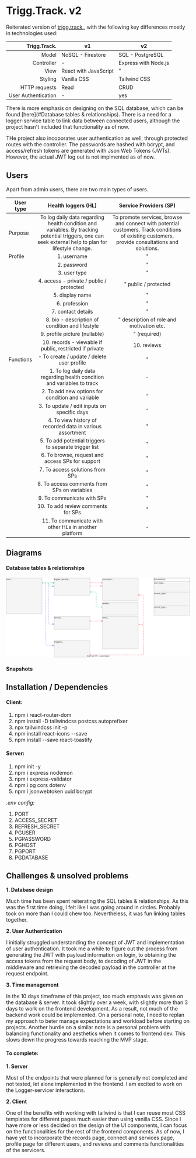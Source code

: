# Trigg.Track. v2

Reiterated version of [trigg.track.](https://github.com/mervin-njy/trigg-track), with the following key differences mostly in technologies used:

|    **Trigg.Track.** | **v1**                | **v2**               |
| ------------------: | --------------------- | -------------------- |
|               Model | NoSQL - Firestore     | SQL - PostgreSQL     |
|          Controller | -                     | Express with Node.js |
|                View | React with JavaScript | "                    |
|             Styling | Vanilla CSS           | Tailwind CSS         |
|       HTTP requests | Read                  | CRUD                 |
| User Authentication | -                     | yes                  |

There is more emphasis on designing on the SQL database, which can be found [here](#Database tables & relationships). There is a need for a logger-service table to link data between connected users, although the project hasn't included that functionality as of now.

THe project also incoporates user authentication as well, through protected routes with the controller. The passwords are hashed with bcrypt, and access/refresh tokens are generated with Json Web Tokens (JWTs). However, the actual JWT log out is not implmented as of now.

## Users

Apart from admin users, there are two main types of users.

| **User type** |                                                               **Health loggers (HL)**                                                                |                                                           **Service Providers (SP)**                                                           |     |
| ------------- | :--------------------------------------------------------------------------------------------------------------------------------------------------: | :--------------------------------------------------------------------------------------------------------------------------------------------: | --- |
| Purpose       | To log daily data regarding health condition and variables. By tracking potential triggers, one can seek external help to plan for lifestyle change. | To promote services, browse and connect with potential customers. Track conditions of existing customers, provide consultations and solutions. |     |
| Profile       |                                                                     1. username                                                                      |                                                                       "                                                                        |     |
|               |                                                                     2. password                                                                      |                                                                       "                                                                        |     |
|               |                                                                     3. user type                                                                     |                                                                       "                                                                        |     |
|               |                                                       4. access - private / public / protected                                                       |                                                              " public / protected                                                              |     |
|               |                                                                   5. display name                                                                    |                                                                       "                                                                        |     |
|               |                                                                    6. profession                                                                     |                                                                       "                                                                        |     |
|               |                                                                  7. contact details                                                                  |                                                                       "                                                                        |     |
|               |                                                   8. bio - description of condition and lifestyle                                                    |                                                   " description of role and motivation etc.                                                    |     |
|               |                                                            9. profile picture (nullable)                                                             |                                                                  " (required)                                                                  |     |
|               |                                               10. records - viewable if public, restricted if private                                                |                                                                  10. reviews                                                                   |     |
| Functions     |                                                      - To create / update / delete user profile                                                      |                                                                       "                                                                        |     |
|               |                                        1. To log daily data regarding health condition and variables to track                                        |                                                                       -                                                                        |     |
|               |                                                   2. To add new options for condition and variable                                                   |                                                                       -                                                                        |     |
|               |                                                     3. To update / edit inputs on specific days                                                      |                                                                       -                                                                        |     |
|               |                                              4. To view history of recorded data in various assortment                                               |                                                                       "                                                                        |     |
|               |                                                5. To add potential triggers to separate trigger list                                                 |                                                                       "                                                                        |     |
|               |                                                   6. To browse, request and access SPs for support                                                   |                                                                       "                                                                        |     |
|               |                                                           7. To access solutions from SPs                                                            |                                                                       "                                                                        |     |
|               |                                                     8. To access comments from SPs on variables                                                      |                                                                       "                                                                        |     |
|               |                                                              9. To communicate with SPs                                                              |                                                                       "                                                                        |     |
|               |                                                          10. To add review comments for SPs                                                          |                                                                       "                                                                        |     |
|               |                                                11. To communicate with other HLs in another platform                                                 |                                                                       -                                                                        |     |

## Diagrams

#### Database tables & relationships

![database tables & relationships](./diagrams/database/display-db-rs.drawio.svg)

#### Snapshots

## Installation / Dependencies

#### Client:

1. npm i react-router-dom
2. npm install -D tailwindcss postcss autoprefixer
3. npx tailwindcss init -p
4. npm install react-icons --save
5. npm install --save react-toastify

#### Server:

1. npm init -y
2. npm i express nodemon
3. npm i express-validator
4. npm i pg cors dotenv
5. npm i jsonwebtoken uuid bcrypt

_.env config:_

1. PORT
2. ACCESS_SECRET
3. REFRESH_SECRET
4. PGUSER
5. PGPASSWORD
6. PGHOST
7. PGPORT
8. PGDATABASE

## Challenges & unsolved problems

**1. Database design**

Much time has been spent reiterating the SQL tables & relationships. As this was the first time doing, I felt like I was going around in circles. Probably took on more than I could chew too. Nevertheless, it was fun linking tables together.

**2. User Authentication**

I initially struggled understanding the concept of JWT and implementation of user authentication. It took me a while to figure out the process from generating the JWT with payload information on login, to obtaining the access tokens from the request body, to decoding of JWT in the middleware and retrieving the decoded payload in the controller at the request endpoint.

**3. Time management**

In the 10 days timeframe of this project, too much emphasis was given on the database & server. It took slightly over a week, with slightly more than 3 days to work on the frontend development. As a result, not much of the backend work could be implemented. On a personal note, I need to replan my approach to beter manage expectations and workload before starting on projects. Another hurdle on a similar note is a personal problem with balancing functionality and aesthetics when it comes to frontend dev. This slows down the progress towards reaching the MVP stage.

#### To complete:

**1. Server**

Most of the endpoints that were planned for is generally not completed and not tested, let alone implemented in the frontend. I am excited to work on the Logger-servicer interactions.

**2. Client**

One of the benefits with working with tailwind is that I can reuse most CSS templates for different pages much easier than using vanilla CSS. Since I have more or less decided on the design of the UI components, I can focus on the functionalities for the rest of the frontend components. As of now, I have yet to incorporate the records page, connect and services page, profile page for different users, and reviews and comments functionalities of the servicers.
